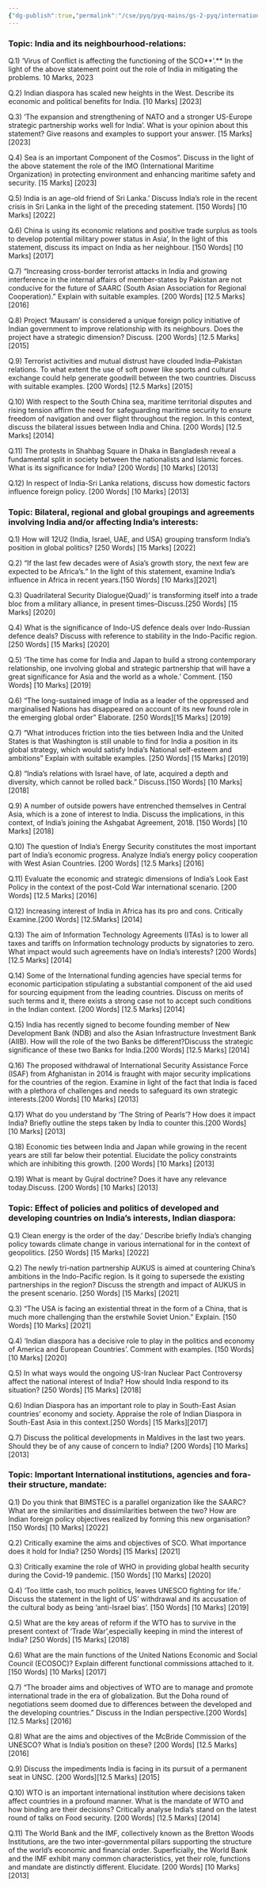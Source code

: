 ```yaml
---
{"dg-publish":true,"permalink":"/cse/pyq/pyq-mains/gs-2-pyq/international-relations-mains-tpy-qs/"}
---
```



### **Topic: India and its neighbourhood-relations:** 

Q.1) ‘Virus of Conflict is affecting the functioning of the SCO**’.** In the light of the above statement point out the role of India in mitigating the problems. 10 Marks,  2023

Q.2) Indian diaspora has scaled new heights in the West. Describe its economic and political benefits for India. [10 Marks] [2023]

Q.3) ‘The expansion and strengthening of NATO and a stronger US-Europe strategic partnership works well for India’. What is your opinion about this statement? Give reasons and examples to support your answer. [15 Marks] [2023]

Q.4) Sea is an important Component of the Cosmos”. Discuss in the light of the above statement the role of the IMO (International Maritime Organization) in protecting environment and enhancing maritime safety and security. [15 Marks] [2023]

Q.5) India is an age-old friend of Sri Lanka.’ Discuss India’s role in the recent crisis in Sri Lanka in the light of the preceding statement. [150 Words] [10 Marks] [2022]

Q.6) China is using its economic relations and positive trade surplus as tools to develop potential military power status in Asia’, In the light of this statement, discuss its impact on India as her neighbour. [150 Words] [10 Marks] [2017]

Q.7) “Increasing cross-border terrorist attacks in India and growing interference in the internal affairs of member-states by Pakistan are not conducive for the future of SAARC (South Asian Association for Regional Cooperation).” Explain with suitable examples. [200 Words] [12.5 Marks] [2016]

Q.8) Project ‘Mausam’ is considered a unique foreign policy initiative of Indian government to improve relationship with its neighbours. Does the project have a strategic dimension? Discuss. [200 Words] [12.5 Marks] [2015]

Q.9) Terrorist activities and mutual distrust have clouded India–Pakistan relations. To what extent the use of soft power like sports and cultural exchange could help generate goodwill between the two countries. Discuss with suitable examples. [200 Words] [12.5 Marks] [2015]

Q.10) With respect to the South China sea, maritime territorial disputes and rising tension affirm the need for safeguarding maritime security to ensure freedom of navigation and over flight throughout the region. In this context, discuss the bilateral issues between India and China. [200 Words] [12.5 Marks] [2014]

Q.11) The protests in Shahbag Square in Dhaka in Bangladesh reveal a fundamental split in society between the nationalists and Islamic forces. What is its significance for India? [200 Words] [10 Marks] [2013]

Q.12) In respect of India-Sri Lanka relations, discuss how domestic factors influence foreign policy. [200 Words] [10 Marks] [2013]

### **Topic: Bilateral, regional and global groupings and agreements involving India and/or affecting India’s interests:** 

Q.1) How will 12U2 (India, Israel, UAE, and USA) grouping transform India’s position in global politics? [250 Words] [15 Marks] [2022]

Q.2) “If the last few decades were of Asia’s growth story, the next few are expected to be Africa’s.” In the light of this statement, examine India’s influence in Africa in recent years.[150 Words] [10 Marks][2021]

Q.3) Quadrilateral Security Dialogue(Quad)’ is transforming itself into a trade bloc from a military alliance, in present times–Discuss.[250 Words] [15 Marks] [2020]

Q.4) What is the significance of Indo-US defence deals over Indo-Russian defence deals? Discuss with reference to stability in the Indo-Pacific region. [250 Words] [15 Marks] [2020]

Q.5) ‘The time has come for India and Japan to build a strong contemporary relationship, one involving global and strategic partnership that will have a great significance for Asia and the world as a whole.’ Comment. [150 Words] [10 Marks] [2019]

Q.6) “The long-sustained image of India as a leader of the oppressed and marginalised Nations has disappeared on account of its new found role in the emerging global order” Elaborate. [250 Words][15 Marks] [2019]

Q.7) “What introduces friction into the ties between India and the United States is that Washington is still unable to find for India a position in its global strategy, which would satisfy India’s National self-esteem and ambitions” Explain with suitable examples. [250 Words] [15 Marks] [2019]

Q.8) “India’s relations with Israel have, of late, acquired a depth and diversity, which cannot be rolled back.” Discuss.[150 Words] [10 Marks] [2018]

Q.9) A number of outside powers have entrenched themselves in Central Asia, which is a zone of interest to India. Discuss the implications, in this context, of India’s joining the Ashgabat Agreement, 2018. [150 Words] [10 Marks] [2018]

Q.10) The question of India’s Energy Security constitutes the most important part of India’s economic progress. Analyze India’s energy policy cooperation with West Asian Countries. [200 Words] [12.5 Marks] [2016]

Q.11) Evaluate the economic and strategic dimensions of India’s Look East Policy in the context of the post-Cold War international scenario. [200 Words] [12.5 Marks] [2016]

Q.12) Increasing interest of India in Africa has its pro and cons. Critically Examine.[200 Words] [12.5Marks] [2014]

Q.13) The aim of Information Technology Agreements (ITAs) is to lower all taxes and tariffs on Information technology products by signatories to zero. What impact would such agreements have on India’s interests? [200 Words] [12.5 Marks] [2014]

Q.14) Some of the International funding agencies have special terms for economic participation stipulating a substantial component of the aid used for sourcing equipment from the leading countries. Discuss on merits of such terms and it, there exists a strong case not to accept such conditions in the Indian context. [200 Words] [12.5 Marks] [2014]

Q.15) India has recently signed to become founding member of New Development Bank (NDB) and also the Asian Infrastructure Investment Bank (AIIB). How will the role of the two Banks be different?Discuss the strategic significance of these two Banks for India.[200 Words] [12.5 Marks] [2014]

Q.16) The proposed withdrawal of International Security Assistance Force (ISAF) from Afghanistan in 2014 is fraught with major security implications for the countries of the region. Examine in light of the fact that India is faced with a plethora of challenges and needs to safeguard its own strategic interests.[200 Words] [10 Marks] [2013]

Q.17) What do you understand by ‘The String of Pearls’? How does it impact India? Briefly outline the steps taken by India to counter this.[200 Words] [10 Marks] [2013]

Q.18) Economic ties between India and Japan while growing in the recent years are still far below their potential. Elucidate the policy constraints which are inhibiting this growth. [200 Words] [10 Marks] [2013]

Q.19) What is meant by Gujral doctrine? Does it have any relevance today.Discuss. [200 Words] [10 Marks] [2013]

### **Topic: Effect of policies and politics of developed and developing countries on India’s interests, Indian diaspora:**

Q.1) Clean energy is the order of the day.’ Describe briefly India’s changing policy towards climate change in various international for in the context of geopolitics. [250 Words] [15 Marks] [2022]

Q.2) The newly tri-nation partnership AUKUS is aimed at countering China’s ambitions in the Indo-Pacific region. Is it going to supersede the existing partnerships in the region? Discuss the strength and impact of AUKUS in the present scenario. [250 Words] [15 Marks] [2021]

Q.3) “The USA is facing an existential threat in the form of a China, that is much more challenging than the erstwhile Soviet Union.” Explain. [150 Words] [10 Marks] [2021]

Q.4) ‘Indian diaspora has a decisive role to play in the politics and economy of America and European Countries’. Comment with examples. [150 Words] [10 Marks] [2020]

Q.5) In what ways would the ongoing US-Iran Nuclear Pact Controversy affect the national interest of India? How should India respond to its situation? [250 Words] [15 Marks] [2018]

Q.6) Indian Diaspora has an important role to play in South-East Asian countries’ economy and society. Appraise the role of Indian Diaspora in South-East Asia in this context.[250 Words] [15 Marks][2017]

Q.7) Discuss the political developments in Maldives in the last two years. Should they be of any cause of concern to India? [200 Words] [10 Marks] [2013]

### **Topic: Important International institutions, agencies and fora-their structure, mandate:**

Q.1) Do you think that BIMSTEC is a parallel organization like the SAARC? What are the similarities and dissimilarities between the two? How are Indian foreign policy objectives realized by forming this new organisation? [150 Words] [10 Marks] [2022]

Q.2) Critically examine the aims and objectives of SCO. What importance does it hold for India? [250 Words] [15 Marks] [2021]

Q.3) Critically examine the role of WHO in providing global health security during the Covid-19 pandemic. [150 Words] [10 Marks] [2020]

Q.4) ‘Too little cash, too much politics, leaves UNESCO fighting for life.’ Discuss the statement in the light of US’ withdrawal and its accusation of the cultural body as being ‘anti-Israel bias’. [150 Words] [10 Marks] [2019]

Q.5) What are the key areas of reform if the WTO has to survive in the present context of ‘Trade War’,especially keeping in mind the interest of India? [250 Words] [15 Marks] [2018]

Q.6) What are the main functions of the United Nations Economic and Social Council (ECOSOC)? Explain different functional commissions attached to it. [150 Words] [10 Marks] [2017]

Q.7) “The broader aims and objectives of WTO are to manage and promote international trade in the era of globalization. But the Doha round of negotiations seem doomed due to differences between the developed and the developing countries.” Discuss in the Indian perspective.[200 Words] [12.5 Marks] [2016]

Q.8) What are the aims and objectives of the McBride Commission of the UNESCO? What is India’s position on these? [200 Words] [12.5 Marks] [2016]

Q.9) Discuss the impediments India is facing in its pursuit of a permanent seat in UNSC. [200 Words][12.5 Marks] [2015]

Q.10) WTO is an important international institution where decisions taken affect countries in a profound manner. What is the mandate of WTO and how binding are their decisions? Critically analyse India’s stand on the latest round of talks on Food security. [200 Words] [12.5 Marks] [2014]

Q.11) The World Bank and the IMF, collectively known as the Bretton Woods Institutions, are the two inter-governmental pillars supporting the structure of the world’s economic and financial order. Superficially, the World Bank and the IMF exhibit many common characteristics, yet their role, functions and mandate are distinctly different. Elucidate. [200 Words] [10 Marks] [2013]